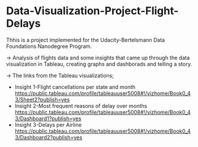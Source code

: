 # Data-Visualization-Project-Flight-Delays
Thhis is a project implemented for the Udacity-Bertelsmann Data Foundations Nanodegree Program.

-> Analysis of flights data and some insights that came up through the data visualization in Tableau, creating graphs and dashborads and telling a story.


-> The links from the Tableau visualizations;
   - Insight 1-Flight cancellations per state and month https://public.tableau.com/profile/tableauuser5008#!/vizhome/Book0_43/Sheet2?publish=yes
   - Insight 2-Most frequent reasons of delay over months https://public.tableau.com/profile/tableauuser5008#!/vizhome/Book0_43/Dashboard1?publish=yes
   - Insight 3-Delays per Airline https://public.tableau.com/profile/tableauuser5008#!/vizhome/Book0_43/Dashboard2?publish=yes

